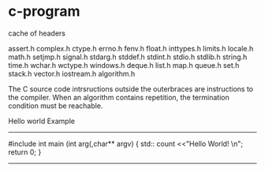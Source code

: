 # c-program

cache of headers

assert.h
complex.h
ctype.h
errno.h
fenv.h
float.h
inttypes.h
limits.h
locale.h
math.h
setjmp.h
signal.h
stdarg.h
stddef.h
stdint.h
stdio.h
stdlib.h
string.h
time.h
wchar.h
wctype.h
windows.h
deque.h
list.h
map.h
queue.h
set.h
stack.h
vector.h
iostream.h
algorithm.h


The C source code intrsructions outside the outerbraces are instructions to the compiler.
When an algorithm contains repetition, the termination condition must be reachable.  

Hello world Example
___________________________________________
#include <iostream>
  int main (int arg(,char** argv) {
  std:: count <<"Hello World! \n";
  return 0;
  }
 ___________________________________________
  
